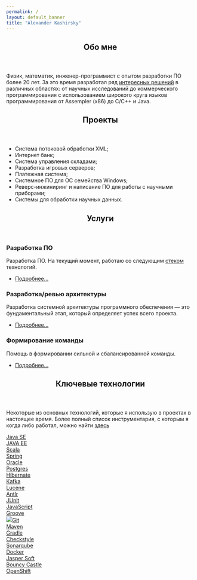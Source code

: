 ```yaml
---
permalink: /
layout: default_banner
title: "Alexander Kashirsky"
---
```

<section id="about">
    <div class="inner">
        <article>
            <header class="major">
                <h2>Обо мне</h2>
            </header>
            <p>
            Физик, математик, инженер-программист с опытом разработки ПО более 20 лет.
            За это время разработал ряд <a href="#projects" class="next scrolly">интересных решений</a> в различных областях: от научных исследований до коммерческого
            программирования c использованием широкого круга языков программирования от Assempler (x86) до C/С++ и Java.
            </p>
        </article>
    </div>
</section>
<section id="projects">
    <div class="inner">
        <article>
            <header class="major">
                <h2>Проекты</h2>
            </header>
            <p>
                <ul>
                    <li>Система потоковой обработки XML;</li>
                    <li>Интернет банк;</li>
                    <li>Система управления складами;</li>
                    <li>Разработка игровых серверов;</li>
                    <li>Платежная система;</li>
                    <li>Системное ПО для OC семейства Windows;</li>
                    <li>Реверс-инжиниринг и написание ПО для работы с научными приборами;</li>
                    <li>Системы для обработки научных данных.</li>
                </ul>
            </p>
        </article>
    </div>
</section>
<section id="services">
    <div class="inner">
        <header class="major">
            <h2>Услуги</h2>
        </header>
        <div class="content">
            <h3>Разработка ПО</h3>
            <p>Разработка ПО. На текущий момент, работаю со следующим <a href="#keytechnologies" class="next scrolly">стеком</a> технологий.</p>
            <ul class="actions">
                <li><a href="/development" class="button next scrolly">Подробнее...</a></li>
            </ul>
        </div>
        <div class="context">
            <h3>Разработка/ревью архитектуры</h3>
            <p>Разработка системной архитектуры программного обеспечения — это фундаментальный этап, который определяет успех всего проекта. </p>
            <ul class="actions">
                <li><a href="/arhitecture" class="button next scrolly">Подробнее...</a></li>
            </ul>
        </div>
        <div class="context">
            <h3>Формирование команды</h3>
            <p>Помощь в формировании сильной и сбалансированной команды.</p>
            <ul class="actions">
                <li><a href="/hr" class="button next scrolly">Подробнее...</a></li>
            </ul>
        </div>
    </div>
</section>
<section id="keytechnologies">
    <div class="inner">
        <article>
            <header class="major">
                <h2>Ключевые технологии</h2>
            </header>
            <p>Некоторые из основных технологий, которые я использую в проектах в настоящее время. Более полный список инструментария,
            с которым я когда либо работал, можно найти <a href="alltechnologies" class="next scrolly">здесь</a></p>
            <div class="row">
                    <div class="line">
                        <div><a href="https://www.java.com" target="_blank"><span class="image fit"><img src="images/in/javase.webp" alt="" />Java SE</span></a></div>
                        <div><a href="https://jakarta.ee/" target="_blank"><span class="image fit"><img src="images/in/javaee.webp" alt="" />JAVA EE</span></a></div>
                        <div><a href="https://scala-lang.org/" target="_blank"><span class="image fit"><img src="images/in/scala.webp" alt="" />Scala</span></a></div>
                        <div><a href="https://spring.io/" target="_blank"><span class="image fit"><img src="images/in/spring.webp" alt="" />Spring</span></a></div>
                        <div><a href="https://www.oracle.com/" target="_blank"><span class="image fit"><img src="images/in/oracledb.webp" alt="" />Oracle</span></a></div>
                        <div><a href="https://www.postgresql.org/" target="_blank"><span class="image fit"><img src="images/in/postgresdb.webp" alt="" />Postgres</span></a></div>
                        <div><a href="https://hibernate.org/" target="_blank"><span class="image fit"><img src="images/in/hibernate.webp" alt="" />Hibernate</span></a></div>
                        <div><a href="https://kafka.apache.org/" target="_blank"><span class="image fit"><img src="images/in/kafka.webp" alt="" />Kafka</span></a></div>
                        <div><a href="https://lucene.apache.org/" target="_blank"><span class="image fit"><img src="images/in/lucene.webp" alt="" />Lucene</span></a></div>
                        <div><a href="https://www.antlr.org/" target="_blank"><span class="image fit"><img src="images/in/antlr.webp" alt="" />Antlr</span></a></div>
                        <div><a href="https://junit.org" target="_blank"><span class="image fit"><img src="images/in/junit.webp" alt="" />JUnit</span></a></div>
                        <div><a href="https://developer.mozilla.org/ru/docs/Learn_web_development/Core/Scripting/What_is_JavaScript" target="_blank"><span class="image fit"><img src="images/in/javascript.webp" alt="" />JavaScript</span></a></div>
                        <div><a href="https://www.groovy-lang.org/" target="_blank"><span class="image fit"><img src="images/in/groove.webp" alt="" />Groove</span></a></div>
                        <div><a href="https://git-scm.com/" target="_blank"><span class="image fit"><img src="images/in/git.webp">Git</span></a></div>
                        <div><a href="https://maven.apache.org/" target="_blank"><span class="image fit"><img src="images/in/maven.webp" alt="" />Maven</span></a></div>
                        <div><a href="https://gradle.org/" target="_blank"><span class="image fit"><img src="images/in/gradle.webp" alt="" />Gradle</span></a></div>
                        <div><a href="https://checkstyle.org/" target="_blank"><span class="image fit"><img src="images/in/checkstyle.webp" alt="" />Checkstyle</span></a></div>
                        <div><a href="https://www.sonarsource.com/products/sonarqube/" target="_blank"><span class="image fit"><img src="images/in/sonarcube.webp" alt="" />Sonarqube</span></a></div>
                        <div><a href="https://www.docker.com/" target="_blank"><span class="image fit"><img src="images/in/docker.webp" alt="" />Docker</span></a></div>
                        <div><a href="https://www.jaspersoft.com/" target="_blank"><span class="image fit"><img src="images/in/jaspersoft.webp" alt="" />Jasper Soft</span></a></div>
                        <div><a href="https://www.bouncycastle.org/" target="_blank"><span class="image fit"><img src="images/in/bounsycastle.webp" alt="" />Bouncy Castle</span></a></div>
                        <div><a href="https://www.redhat.com/en/technologies/cloud-computing/openshift" target="_blank"><span class="image fit"><img src="images/in/openshift.webp" alt="" />OpenShift</span></a></div>
                    </div>
            </div>
        </article>
    </div>
</section>
